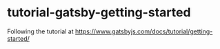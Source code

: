 # tutorial-gatsby-getting-started
Following the tutorial at https://www.gatsbyjs.com/docs/tutorial/getting-started/
